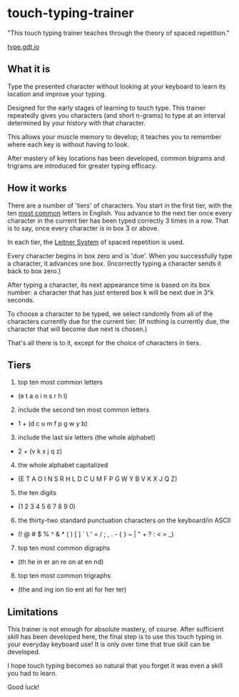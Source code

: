 # touch-typing-trainer

"This touch typing trainer teaches through the theory of spaced repetition."

[type.gdt.io](http://type.gdt.io)

## What it is

Type the presented character without looking at your keyboard to learn its location and improve your typing.

Designed for the early stages of learning to touch type. This trainer repeatedly gives you characters (and short n-grams) to type at an interval determined by your history with that character.

This allows your muscle memory to develop; it teaches you to remember where each key is without having to look.

After mastery of key locations has been developed, common bigrams and trigrams are introduced for greater typing efficacy.

## How it works

There are a number of 'tiers' of characters. You start in the first tier, with the ten [most common](http://norvig.com/mayzner.html) letters in English. You advance to the next tier once every character in the current tier has been typed correctly 3 times in a row. That is to say, once every character is in box 3 or above.

In each tier, the [Leitner System](https://en.wikipedia.org/wiki/Leitner_system) of spaced repetition is used.

Every character begins in box zero and is 'due'. When you successfully type a character, it advances one box. (Incorrectly typing a character sends it back to box zero.)

After typing a character, its next appearance time is based on its box number: a character that has just entered box k will be next due in 3^k seconds.

To choose a character to be typed, we select randomly from all of the characters currently due for the current tier. (If nothing is currently due, the character that will become due next is chosen.)

That's all there is to it, except for the choice of characters in tiers.

## Tiers

1. top ten most common letters
 - (e t a o i n s r h l)
2. include the second ten most common letters
 - 1 + (d c u m f p g w y b)
3. include the last six letters (the whole alphabet)
 - 2 + (v k x j q z)
4. the whole alphabet capitalized
 - (E T A O I N S R H L D C U M F P G W Y B V K X J Q Z)
5. the ten digits
 - (1 2 3 4 5 6 7 8 9 0)
6. the thirty-two standard punctuation characters on the keyboard/in ASCII
 - (! @ # $ % ^ & * ( ) [ ] \` \ ' = / ; , . - { } ~ | " + ? : < > \_)
7. top ten most common digraphs
 - (th he in er an re on at en nd)
8. top ten most common trigraphs
 - (the and ing ion tio ent ati for her ter)

## Limitations

This trainer is not enough for absolute mastery, of course. After sufficient skill has been developed here, the final step is to use this touch typing in your everyday keyboard use! It is only over time that true skill can be developed.

I hope touch typing becomes so natural that you forget it was even a skill you had to learn.

Good luck!
